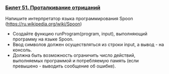 ### [Билет 51.  Проталкивание отрицаний](spoon.js)

Напишите интерпретатор языка программирования Spoon (https://ru.wikipedia.org/wiki/Spoon)

- Создайте функцию runProgram(program, input), выполняющий программу на языке Spoon.
- Ввод символов должен осуществляться из строки input, а вывод - на консоль.
- Должна быть возможность ограничить число действий, выполняемых программой и потребляемую память (если превышено - выводить сообщение об ошибке).
